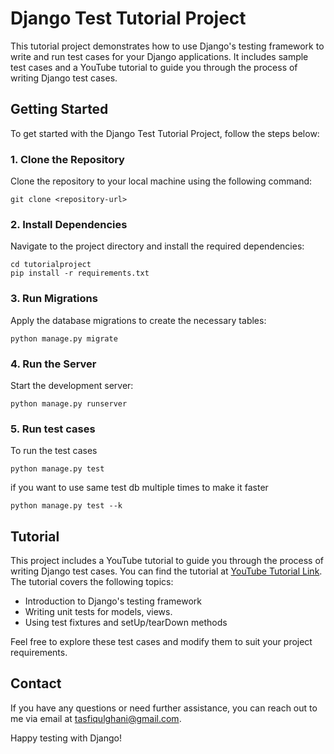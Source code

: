 # Django Test Tutorial Project

This tutorial project demonstrates how to use Django's testing framework to write and run test cases for your Django applications. It includes sample test cases and a YouTube tutorial to guide you through the process of writing Django test cases.

## Getting Started

To get started with the Django Test Tutorial Project, follow the steps below:

### 1. Clone the Repository

Clone the repository to your local machine using the following command:

```shell
git clone <repository-url>
```

### 2. Install Dependencies

Navigate to the project directory and install the required dependencies:

```shell
cd tutorialproject
pip install -r requirements.txt
```

### 3. Run Migrations

Apply the database migrations to create the necessary tables:

```shell
python manage.py migrate
```

### 4. Run the Server

Start the development server:

```shell
python manage.py runserver
```

### 5. Run test cases

To run the test cases


```shell
python manage.py test
```

if you want to use same test db multiple times to make it faster

```shell
python manage.py test --k
```

## Tutorial

This project includes a YouTube tutorial to guide you through the process of writing Django test cases. You can find the tutorial at [YouTube Tutorial Link]([https://www.youtube.com/your-tutorial-link](https://www.youtube.com/watch?v=LBeQYwi78EA)). The tutorial covers the following topics:

- Introduction to Django's testing framework
- Writing unit tests for models, views.
- Using test fixtures and setUp/tearDown methods

Feel free to explore these test cases and modify them to suit your project requirements.

 
## Contact

If you have any questions or need further assistance, you can reach out to me via email at [tasfiqulghani@gmail.com](mailto:tasfiqulghani@gmail.com).

Happy testing with Django!
